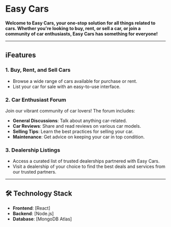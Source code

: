 # Easy Cars

**Welcome to **Easy Cars**, your one-stop solution for all things related to cars. Whether you're looking to buy, rent, or sell a car, or join a community of car enthusiasts, Easy Cars has something for everyone!**

---

## ℹ️Features

### 1. **Buy, Rent, and Sell Cars**
   - Browse a wide range of cars available for purchase or rent.
   - List your car for sale with an easy-to-use interface.

### 2. **Car Enthusiast Forum**
   Join our vibrant community of car lovers! The forum includes:
   - **General Discussions**: Talk about anything car-related.
   - **Car Reviews**: Share and read reviews on various car models.
   - **Selling Tips**: Learn the best practices for selling your car.
   - **Maintenance**: Get advice on keeping your car in top condition.

### 3. **Dealership Listings**
   - Access a curated list of trusted dealerships partnered with Easy Cars.
   - Visit a dealership of your choice to find the best deals and services from our trusted partners.

---

## 🛠️ Technology Stack

- **Frontend**: [React]
- **Backend**: [Node.js]
- **Database**: [MongoDB Atlas]




